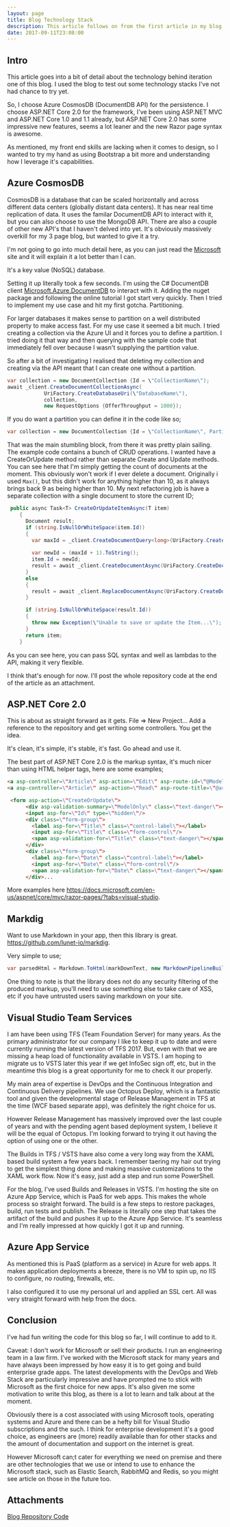```yaml
---
layout: page
title: Blog Technology Stack
description: This article follows on from the first article in my blog and details a bit more about the technology stack underpinning this blog. As you can probably tell, front end development is not my strong point!...
date: 2017-09-11T23:08:00
---
```


## Intro

This article goes into a bit of detail about the technology behind iteration one of this blog. I used the blog to test out some technology stacks I've not had chance to try yet.

So, I choose Azure CosmosDB (DocumentDB API) for the persistence. I choose ASP.NET Core 2.0 for the framework, I've been using ASP.NET MVC and ASP.NET Core 1.0 and 1.1 already, but ASP.NET Core 2.0 has some impressive new features, seems a lot leaner and the new Razor page syntax is awesome. 

As mentioned, my front end skills are lacking when it comes to design, so I wanted to try my hand as using Bootstrap a bit more and understanding how I leverage it's capabilities.

## Azure CosmosDB

CosmosDB is a database that can be scaled horizontally and across different data centers (globally distant data centers). It has near real time replication of data. It uses the familar DocumentDB API to interact with it, but you can also choose to use the MongoDB API. There are also a couple of other new API's that I haven't delved into yet. It's obviously massively overkill for my 3 page blog, but wanted to give it a try.

I'm not going to go into much detail here, as you can just read the [Microsoft](https://docs.microsoft.com/en-us/azure/cosmos-db/) site and it will explain it a lot better than I can.

It's a key value (NoSQL) database.

Setting it up literally took a few seconds. I'm using the C# DocumentDB client [Microsoft.Azure.DocumentDB](https://www.nuget.org/packages/Microsoft.Azure.DocumentDB) to interact with it. Adding the nuget package and following the online tutorial I got start very quickly. Then I tried to implement my use case and hit my first gotcha. Partitioning.

For larger databases it makes sense to partition on a well distributed property to make access fast. For my use case it seemed a bit much. I tried creating a collection via the Azure UI and it forces you to define a partition. I tried doing it that way and then querying with the sample code that immediately fell over because I wasn't supplying the partition value.

So after a bit of investigating I realised that deleting my collection and creating via the API meant that I can create one without a partition.

```csharp
var collection = new DocumentCollection {Id = \"CollectionName\");
await _client.CreateDocumentCollectionAsync(
            UriFactory.CreateDatabaseUri(\"DatabaseName\"),
            collection,
            new RequestOptions {OfferThroughput = 1000});
```

If you do want a partition you can define it in the code like so;

```csharp
var collection = new DocumentCollection {Id = \"CollectionName\", PartitionKey = new PartitionKeyDefinition {Paths = new Collection<string> { \"PartitionKeyName\" }}}
```

That was the main stumbling block, from there it was pretty plain sailing. The example code contains a bunch of CRUD operations. I wanted have a CreateOrUpdate method rather than separate Create and Update methods. You can see here that I'm simply getting the count of documents at the moment. This obviously won't work if I ever delete a document. Originally i used `Max()`, but this didn't work for anything higher than 10, as it always brings back 9 as being higher than 10. My next refactoring job is have a separate collection with a single document to store the current ID;

```csharp
 public async Task<T> CreateOrUpdateItemAsync(T item)
    {
      Document result;
      if (string.IsNullOrWhiteSpace(item.Id))
      {
        var maxId = _client.CreateDocumentQuery<long>(UriFactory.CreateDocumentCollectionUri(_databaseId, _collectionId), \"SELECT VALUE COUNT(0) from c\").AsEnumerable().FirstOrDefault();
        
        var newId = (maxId + 1).ToString();
        item.Id = newId;
        result = await _client.CreateDocumentAsync(UriFactory.CreateDocumentCollectionUri(_databaseId, _collectionId), item);
      }
      else
      {
        result = await _client.ReplaceDocumentAsync(UriFactory.CreateDocumentUri(_databaseId, _collectionId, item.Id), item);
      }

      if (string.IsNullOrWhiteSpace(result.Id))
      {
        throw new Exception(\"Unable to save or update the Item...\");
      }
      return item;
    }
```

As you can see here, you can pass SQL syntax and well as lambdas to the API, making it very flexible.

I think that's enough for now. I'll post the whole repository code at the end of the article as an attachment.

## ASP.NET Core 2.0

This is about as straight forward as it gets. File => New Project... Add a reference to the repository and get writing some controllers. You get the idea.

It's clean, it's simple, it's stable, it's fast. Go ahead and use it.

The best part of ASP.NET Core 2.0 is the markup syntax, it's much nicer than using HTML helper tags, here are some examples;

```html
<a asp-controller=\"Article\" asp-action=\"Edit\" asp-route-id=\"@Model.Article.Id\">[Edit]</a>
<a asp-controller=\"Article\" asp-action=\"Read\" asp-route-title=\"@article.Title.Replace(\" \", \"-\")\">@article.Title</a>

 <form asp-action=\"CreateOrUpdate\">
      <div asp-validation-summary=\"ModelOnly\" class=\"text-danger\"></div>
      <input asp-for=\"Id\" type=\"hidden\"/>
      <div class=\"form-group\">
        <label asp-for=\"Title\" class=\"control-label\"></label>
        <input asp-for=\"Title\" class=\"form-control\"/>
        <span asp-validation-for=\"Title\" class=\"text-danger\"></span>
      </div>
      <div class=\"form-group\">
        <label asp-for=\"Date\" class=\"control-label\"></label>
        <input asp-for=\"Date\" class=\"form-control\"/>
        <span asp-validation-for=\"Date\" class=\"text-danger\"></span>
      </div>...
```

More examples here https://docs.microsoft.com/en-us/aspnet/core/mvc/razor-pages/?tabs=visual-studio.

## Markdig

Want to use Markdown in your app, then this library is great. https://github.com/lunet-io/markdig.

Very simple to use;

```csharp
var parsedHtml = Markdown.ToHtml(markDownText, new MarkdownPipelineBuilder().UseAdvancedExtensions().Build())
```

One thing to note is that the library does not do any security filtering of the produced markup, you'll need to use something else to take care of XSS, etc if you have untrusted users saving markdown on your site.

## Visual Studio Team Services

I am have been using TFS (Team Foundation Server) for many years. As the primary administrator for our company I like to keep it up to date and were currently running the latest version of TFS 2017. But, even with that we are missing a heap load of functionality available in VSTS. I am hoping to migrate us to VSTS later this year if we get InfoSec sign off, etc, but in the meantime this blog is a great opportunity for me to check it our properly.

My main area of expertise is DevOps and the Continuous Integration and Continuous Delivery pipelines. We use Octopus Deploy, which is a fantastic tool and given the developmental stage of Release Management in TFS at the time (WCF based separate app), was definitely the right choice for us.

However Release Management has massively improved over the last couple of years and with the pending agent based deployment system, I believe it will be the equal of Octopus. I'm looking forward to trying it out having the option of using one or the other.

The Builds in TFS / VSTS have also come a very long way from the XAML based build system a few years back. I remember taering my hair out trying to get the simplest thing done and making massive customizations to the XAML work flow. Now it's easy, just add a step and run some PowerShell.

For the blog, I've used Builds and Releases in VSTS. I'm hosting the site on Azure App Service, which is PaaS for web apps. This makes the whole process so straight forward.  The build is a few steps to restore packages, build, run tests and publish. The Release is literally one step that takes the artifact of the build and pushes it up to the Azure App Service. It's seamless and I'm really impressed at how quickly I got it up and running.

## Azure App Service

As mentioned this is PaaS (platform as a service) in Azure for web apps. It makes application deployments a breeze, there is no VM to spin up, no IIS to configure, no routing, firewalls, etc.

I also configured it to use my personal url and applied an SSL cert. All was very straight forward with help from the docs.

## Conclusion

I've had fun writing the code for this blog so far, I will continue to add to it.

Caveat: I don't work for Microsoft or sell their products. I run an engineering team in a law firm. I've worked with the Microsoft stack for many years and have always been impressed by how easy it is to get going and build enterprise grade apps. The latest developments with the DevOps and Web Stack are particularly impressive and have prompted me to stick with Microsoft as the first choice for new apps. It's also given me some motivation to write this blog, as there is a lot to learn and talk about at the moment.

Obviously there is a cost associated with using Microsoft tools, operating systems and Azure and there can be a hefty bill for Visual Studio subscriptions and the such. I think for enterprise development it's a good choice, as engineers are (more) readily available than for other stacks and the amount of documentation and support on the internet is great.

However Microsoft can;t cater for everything we need on premise and there are other technologies that we use or intend to use to enhance the Microsoft stack, such as Elastic Search, RabbitMQ and Redis, so you might see article on those in the future too.

## Attachments

[Blog Repository Code](https://www.dropbox.com/s/l5brt2zko22tnrv/Repository.zip?dl=1)
